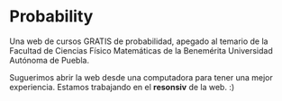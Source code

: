 # Probability
Una web de cursos GRATIS de probabilidad, apegado al temario de la Facultad de Ciencias Físico Matemáticas de la Benemérita Universidad Autónoma de Puebla.

Suguerimos abrir la web desde una computadora para tener una mejor experiencia. Estamos trabajando en el **resonsiv** de la web. :)
